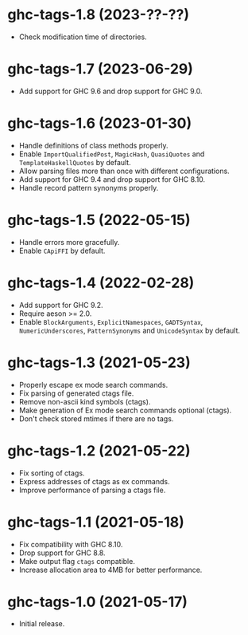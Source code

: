# ghc-tags-1.8 (2023-??-??)
* Check modification time of directories.

# ghc-tags-1.7 (2023-06-29)
* Add support for GHC 9.6 and drop support for GHC 9.0.

# ghc-tags-1.6 (2023-01-30)
* Handle definitions of class methods properly.
* Enable `ImportQualifiedPost`, `MagicHash`, `QuasiQuotes` and
  `TemplateHaskellQuotes` by default.
* Allow parsing files more than once with different configurations.
* Add support for GHC 9.4 and drop support for GHC 8.10.
* Handle record pattern synonyms properly.

# ghc-tags-1.5 (2022-05-15)
* Handle errors more gracefully.
* Enable `CApiFFI` by default.

# ghc-tags-1.4 (2022-02-28)
* Add support for GHC 9.2.
* Require aeson >= 2.0.
* Enable `BlockArguments`, `ExplicitNamespaces`, `GADTSyntax`,
  `NumericUnderscores`, `PatternSynonyms` and `UnicodeSyntax` by default.

# ghc-tags-1.3 (2021-05-23)
* Properly escape ex mode search commands.
* Fix parsing of generated ctags file.
* Remove non-ascii kind symbols (ctags).
* Make generation of Ex mode search commands optional (ctags).
* Don't check stored mtimes if there are no tags.

# ghc-tags-1.2 (2021-05-22)
* Fix sorting of ctags.
* Express addresses of ctags as ex commands.
* Improve performance of parsing a ctags file.

# ghc-tags-1.1 (2021-05-18)
* Fix compatibility with GHC 8.10.
* Drop support for GHC 8.8.
* Make output flag `ctags` compatible.
* Increase allocation area to 4MB for better performance.

# ghc-tags-1.0 (2021-05-17)
* Initial release.
